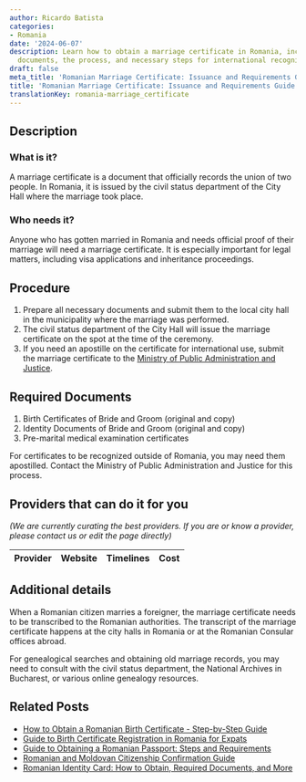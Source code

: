 ```yaml
---
author: Ricardo Batista
categories:
- Romania
date: '2024-06-07'
description: Learn how to obtain a marriage certificate in Romania, including required
  documents, the process, and necessary steps for international recognition.
draft: false
meta_title: 'Romanian Marriage Certificate: Issuance and Requirements Guide'
title: 'Romanian Marriage Certificate: Issuance and Requirements Guide'
translationKey: romania-marriage_certificate
---
```


## Description
### What is it?
A marriage certificate is a document that officially records the union of two people. In Romania, it is issued by the civil status department of the City Hall where the marriage took place.

### Who needs it?
Anyone who has gotten married in Romania and needs official proof of their marriage will need a marriage certificate. It is especially important for legal matters, including visa applications and inheritance proceedings.

## Procedure

1. Prepare all necessary documents and submit them to the local city hall in the municipality where the marriage was performed.
2. The civil status department of the City Hall will issue the marriage certificate on the spot at the time of the ceremony.
3. If you need an apostille on the certificate for international use, submit the marriage certificate to the [Ministry of Public Administration and Justice](https://www.just.ro/).

## Required Documents

1. Birth Certificates of Bride and Groom (original and copy)
2. Identity Documents of Bride and Groom (original and copy)
3. Pre-marital medical examination certificates

For certificates to be recognized outside of Romania, you may need them apostilled. Contact the Ministry of Public Administration and Justice for this process.

## Providers that can do it for you

_(We are currently curating the best providers. If you are or know a provider, please contact us or edit the page directly)_

| Provider        |     Website     |     Timelines    |       Cost      |
| :-------------: | :-------------: |  :-------------: | :-------------: |

## Additional details
When a Romanian citizen marries a foreigner, the marriage certificate needs to be transcribed to the Romanian authorities. The transcript of the marriage certificate happens at the city halls in Romania or at the Romanian Consular offices abroad.

For genealogical searches and obtaining old marriage records, you may need to consult with the civil status department, the National Archives in Bucharest, or various online genealogy resources.


## Related Posts

- [How to Obtain a Romanian Birth Certificate - Step-by-Step Guide](https://tramitit.com/guides/romania/birth_certificate/)
- [Guide to Birth Certificate Registration in Romania for Expats](https://tramitit.com/guides/romania/birth_certificate_registration_for_expats/)
- [Guide to Obtaining a Romanian Passport: Steps and Requirements](https://tramitit.com/guides/romania/passport/)
- [Romanian and Moldovan Citizenship Confirmation Guide](https://tramitit.com/guides/romania/citizenship_confirmation/)
- [Romanian Identity Card: How to Obtain, Required Documents, and More](https://tramitit.com/guides/romania/identity_card/)
